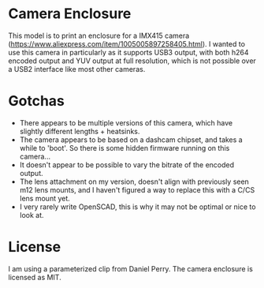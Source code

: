 # Camera Enclosure

This model is to print an enclosure for a IMX415 camera (<https://www.aliexpress.com/item/1005005897258405.html>). I wanted to use this camera in particularly as it supports USB3 output, with both h264 encoded output and YUV output at full resolution, which is not possible over a USB2 interface like most other cameras.

# Gotchas

* There appears to be multiple versions of this camera, which have slightly different lengths + heatsinks.
* The camera appears to be based on a dashcam chipset, and takes a while to 'boot'. So there is some hidden firmware running on this camera...
* It doesn't appear to be possible to vary the bitrate of the encoded output.
* The lens attachment on my version, doesn't align with previously seen m12 lens mounts, and I haven't figured a way to replace this with a C/CS lens mount yet.
* I very rarely write OpenSCAD, this is why it may not be optimal or nice to look at.

# License

I am using a parameterized clip from Daniel Perry.
The camera enclosure is licensed as MIT.

